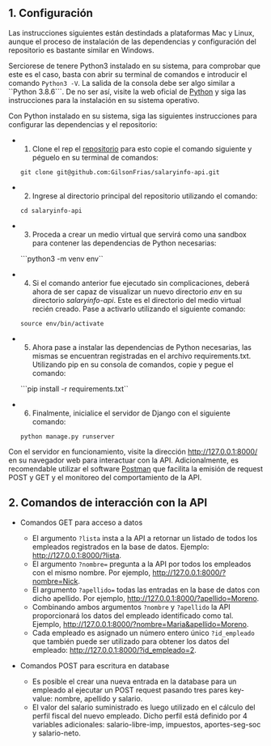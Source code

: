 ## 1. Configuración

Las instrucciones siguientes están destindads a plataformas Mac y Linux, aunque el proceso de instalación de las dependencias y configuración del repositorio es bastante similar en Windows.

Serciorese de tenere Python3 instalado en su sistema, para comprobar que este es el caso, basta con abrir su terminal de comandos e introducir el comando ```Python3 -V```. La salida de la consola debe ser algo similar a ``Python 3.8.6```. De no ser así, visite la web oficial de [Python](https://www.python.org/downloads/) y siga las instrucciones para la instalación en su sistema operativo. 

Con Python instalado en su sistema, siga las siguientes instrucciones para configurar las dependencias y el repositorio:

- 1. Clone el rep el [repositorio](git@github.com:GilsonFrias/salaryinfo-api.git) para esto copie el comando siguiente y péguelo en su terminal de comandos:

	```git clone git@github.com:GilsonFrias/salaryinfo-api.git```
	
- 2. Ingrese al directorio principal del repositorio utilizando el comando:
	
	```cd salaryinfo-api```

- 3. Proceda a crear un medio virtual que servirá como una sandbox para contener las dependencias de Python necesarias:

	```python3 -m venv env``
	
- 4. Si el comando anterior fue ejecutado sin complicaciones, deberá ahora de ser capaz de visualizar un nuevo directorio *env* en su directorio *salaryinfo-api*. Este es el directorio del medio virtual recién creado. Pase a activarlo utilizando el siguiente comando:

	```source env/bin/activate```

- 5. Ahora pase a instalar las dependencias de Python necesarias, las mismas se encuentran registradas en el archivo requirements.txt. Utilizando pip en su consola de comandos, copie y pegue el comando:

	```pip install -r requirements.txt``

- 6. Finalmente, inicialice el servidor de Django con el siguiente comando:

	```python manage.py runserver```

Con el servidor en funcionamiento, visite la dirección http://127.0.0.1:8000/ en su navegador web para interactuar con la API. Adicionalmente, es recomendable utilizar el software [Postman](https://www.postman.com/product/api-client/)	 que facilita la emisión de request POST y GET y el monitoreo del comportamiento de la API. 


## 2. Comandos de interacción con la API


- Comandos GET para acceso a datos
	+ El argumento ```?lista``` insta a la API a retornar un listado de todos los empleados registrados en la base de datos. Ejemplo: http://127.0.0.1:8000/?lista.
	+ El argumento ```?nombre=``` pregunta a la API por todos los empleados con el mismo nombre. Por ejemplo, http://127.0.0.1:8000/?nombre=Nick.
	+ El argumento ```?apellido=``` todas las entradas en la base de datos con dicho apellido. Por ejemplo, http://127.0.0.1:8000/?apellido=Moreno.
	+ Combinando ambos argumentos ```?nombre``` y ```?apellido``` la API proporcionará los datos del empleado identificado como tal. Ejemplo, http://127.0.0.1:8000/?nombre=Maria&apellido=Moreno.
	+ Cada empleado es asignado un número entero único ```?id_empleado``` que también puede ser utilizado para obtener los datos del empleado: http://127.0.0.1:8000/?id_empleado=2.
	
- Comandos POST para escritura en database

	- Es posible el crear una nueva entrada en la database para un empleado al ejecutar un POST request pasando tres pares key-value: nombre, apellido y salario.
	- El valor del salario suministrado es luego utilizado en el cálculo del perfil fiscal del nuevo empleado. Dicho perfil está definido por 4 variables adicionales: salario-libre-imp, impuestos, aportes-seg-soc y salario-neto.

